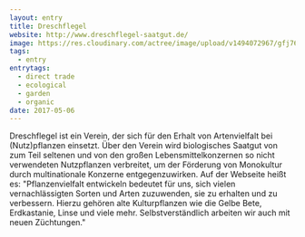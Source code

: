 ```yaml
---
layout: entry
title: Dreschflegel
website: http://www.dreschflegel-saatgut.de/
image: https://res.cloudinary.com/actree/image/upload/v1494072967/gfj766i9jylabpyi6klh.jpg
tags:
  - entry
entrytags:
  - direct trade
  - ecological
  - garden
  - organic
date: 2017-05-06
---
```


Dreschflegel ist ein Verein, der sich für den Erhalt von Artenvielfalt bei (Nutz)pflanzen einsetzt. Über den Verein wird biologisches Saatgut von zum Teil seltenen und von den großen Lebensmittelkonzernen so nicht verwendeten Nutzpflanzen verbreitet, um der Förderung von Monokultur durch multinationale Konzerne entgegenzuwirken. Auf der Webseite heißt es:
"Pflanzenvielfalt entwickeln bedeutet für uns, sich vielen vernachlässigten Sorten und Arten zuzuwenden, sie zu erhalten und zu verbessern. Hierzu gehören alte Kulturpflanzen wie die Gelbe Bete, Erdkastanie, Linse und viele mehr. Selbstverständlich arbeiten wir auch mit neuen Züchtungen."